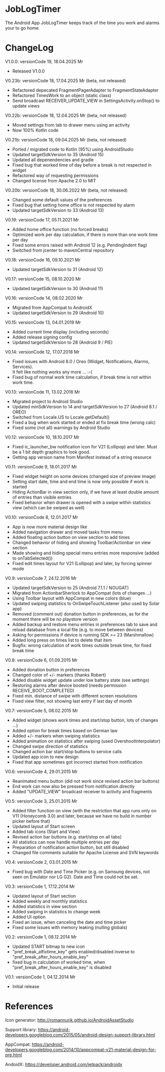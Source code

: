# JobLogTimer

The Android App JobLogTimer keeps track of the time you work and alarms your to go home.

# ChangeLog
V1.0.0: versionCode 19, 18.04.2025 Mr
- Released V1.0.0

V0.23b: versionCode 18, 17.04.2025 Mr (beta, not released)
- Refactored depecated FragmentPagerAdapter to FragmentStateAdapter
- Refactored TimesWork to an object (static class)
- Send broadcast RECEIVER_UPDATE_VIEW in SettingsActivity.onStop() to update views

V0.22b: versionCode 18, 12.04.2025 Mr (beta, not released)
- Moved settings from tab to drawer menu using an activity
- Now 100% Kotlin code

V0.21b: versionCode 18, 09.04.2025 Mr (beta, not released)
- Ported / migrated code to Kotlin (95%) using AndroidStudio
- Updated targetSdkVersion to 35 (Android 15)
- Updated all depenendencies and gradle
- Fixed bug that worked time of day before a break is not respected in widget
- Refactored way of requesting permissions
- Changed license from Apache 2.0 to MIT

V0.20b: versionCode 18, 30.06.2022 Mr (beta, not released)
- Changed some default values of the preferences
- Fixed bug that setting home office is not respected by alarm
- Updated targetSdkVersion to 33 (Android 13)

V0.19: versionCode 17, 05.11.2021 Mr
- Added home office function (no forced breaks)
- Optimized work per day calculation, if there is more than one work time per day
- Fixed some errors raised with Android 12 (e.g. PendingIndent flag)
- Switched from jcenter to mavenCentral repository

V0.18: versionCode 16, 09.10.2021 Mr
- Updated targetSdkVersion to 31 (Android 12)

V0.17: versionCode 15, 08.10.2020 Mr
- Updated targetSdkVersion to 30 (Android 11)

V0.16: versionCode 14, 08.02.2020 Mr
- Migrated from AppCompat to AndroidX
- Updated targetSdkVersion to 29 (Android 10)

V0.15: versionCode 13, 04.01.2019 Mr
- Added current time display (including seconds)
- Added release signing config
- Updated targetSdkVersion to 28 (Android 9 / PIE)

V0.14: versionCode 12, 17.07.2018 Mr
- Fixed issues with Android 8.0 / Oreo (Widget, Notifications, Alarms, Services).<br />
  It felt like nothing works any more ... :-(
- Fixed bug of normal work time calculation, if break time is not within work time.

V0.13: versionCode 11, 13.02.2018 Mr
- Migrated project to Android Studio
- Updated minSdkVersion to 14 and targetSdkVersion to 27 (Android 8.1 / OREO)
- Switched from Locale.US to Locale.getDefault()
- Fixed a bug when work started or ended at fix break time (wrong calc)
- Fixed some (not all) warnings by Android Studio

V0.12: versionCode 10, 18.10.2017 Mr
- Fixed ic_launcher_bw notification icon for V21 (Lollipop) and later.
  Must be a 1 bit depth graphics to look good.
- Getting app version name from Manifest instead of a string resource

V0.11: versionCode 9, 18.01.2017 Mr
- Fixed widget height on some devices (changed size of preview image)
- Setting start date, time and end time is now only possible if work is started
- Hiding ActionBar in view section only, if we have at least double amount of
  entries than visible entries
- Fixed behavior when drawer is opened with a swipe within statistics view (which
  can be swiped as well)

V0.10: versionCode 8, 12.01.2017 Mr
- App is now more material design like
- Added navigation drawer and moved tasks from menu
- Added floating action button on view section to add times
- Changed behavior of hiding and showing Toolbar/Actionbar on view section
- Made showing and hiding special menu entries more responsive (added to onTabSelected())
- Fixed edit times layout for V21 (Lollipop) and later, by forcing spinner mode

V0.9: versionCode 7, 24.12.2016 Mr
- Updated targetSdkVersion to 25 (Android 7.1.1 / NOUGAT)
- Migrated from ActionbarSherlock to AppCompat (lots of changes ...)
- Using Toolbar layout with AppCompat in new colors (blue)
- Updated swiping statistics to OnSwipeTouchListener (also used by Solar app)
- Removed (comment out) donation button in preferences, as for the
  moment there will be no playstore version
- Added backup and restore menu entries in preferences tab to save
  and reload database from a local file (e.g. to move between devices)
- Asking for permissions if device is running SDK >= 23 (Marshmallow)
- Added long press on times list to delete that item
- Bugfix: wrong calculation of work times outside break time, for fixed break time

V0.8: versionCode 6, 01.09.2015 Mr
- Added donation button in preferences
- Changed color of +/- markers (thanks Robert)
- Added disable widget update under low battery state (see settings)
- Restoring alarms after device booted (needs permission RECEIVE_BOOT_COMPLETED)
- Fixed min. distance of swipe with different screen resolutions
- Fixed view filter, not showing last entry if last day of month

V0.7: versionCode 5, 08.02.2015 Mr
- Added widget (shows work times and start/stop button, lots of changes ...)
- Added option for break times based on German law
- Added +/- markers when swiping statistics
- Added animation on statistics after swiping (used OvershootInterpolator)
- Changed swipe direction of statistics
- Changed action bar start/stop buttons to service calls
- Updated app icon to new design
- Fixed that app sometimes got incorrect started from notification

V0.6: versionCode 4, 29.01.2015 Mr
- Reanimated menu button (did not work since revised action bar buttons)
- End work can now also be pressed from notification directly
- Added "UPDATE_VIEW" broadcast receiver to activity and fragments

V0.5: versionCode 3, 25.01.2015 Mr
- Added filter function on view (with the restriction that app runs only on V11
  (Honeycomb 3.0) and later, because we have no build in number picker before that) 
- Updated layout of Start screen
- Added tab icons (Start and View)
- Revised action bar buttons (e.g. start/stop on all tabs)
- All statistics can now handle multiple entries per day
- Preparation of notification action button, but still disabled
- Changed file comments suitable for Apache License and SVN keywords

V0.4: versionCode 2, 03.01.2015 Mr
- Fixed bug with Date and Time Picker (e.g. on Samsung devices,
  not seen on Emulator nor LG G2). Date and Time could not be set.

V0.3: versionCode 1, 17.12.2014 Mr
- Updated layout of Start section
- Added weekly and monthly statistics
- Added statistics in view section
- Added swiping in statistics to change week
- Added UI option
- Fixed an issue, when canceling the date and time picker
- Fixed some issues with memory leaking (nulling globals)

V0.2: versionCode 1, 08.12.2014 Mr
- Updated START bitmap to new icon
- "pref_break_atfixtime_key" gets enabled/disabled inverse to
  "pref_break_after_hours_enable_key"
- fixed bug in calculation of worked time, when 
  "pref_break_after_hours_enable_key" is disabled
  
V0.1: versionCode 1, 04.12.2014 Mr
- Initial release


# References

Icon generator: http://romannurik.github.io/AndroidAssetStudio

Support library: https://android-developers.googleblog.com/2015/05/android-design-support-library.html

AppCompat: https://android-developers.googleblog.com/2014/10/appcompat-v21-material-design-for-pre.html

AndoidX: https://developer.android.com/jetpack/androidx